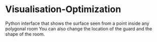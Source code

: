 # Visualisation-Optimization
Python interface that shows the surface seen from a point inside any polygonal room
You can also change the location of the guard and the shape of the room.


